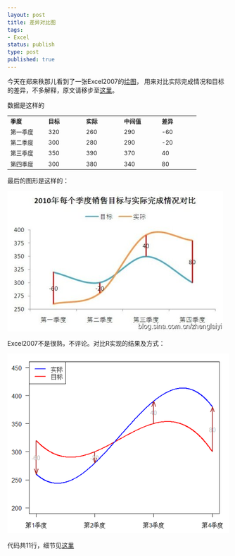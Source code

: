 ```yaml
--- 
layout: post
title: 差异对比图
tags: 
- Excel
status: publish
type: post
published: true
---
```

今天在郑来秩那儿看到了一张Excel2007的<a href="http://blog.sina.com.cn/s/blog_5fc375650101751c.html" target="_blank">绘图</a>，
用来对比实际完成情况和目标的差异，不多解释，原文请移步至<a href="http://blog.sina.com.cn/s/blog_5fc375650101751c.html" target="_blank">这里</a>。

数据是这样的

<table border="0" cellspacing="0" cellpadding="0" width="360"><colgroup> <col span="5" width="72"></col> </colgroup>
<tbody>
<tr height="18">
<td width="72" height="18"><strong><span style="font-size: small;">季度</span></strong></td>
<td width="72"><strong><span style="font-size: small;">目标</span></strong></td>
<td width="72"><strong><span style="font-size: small;">实际</span></strong></td>
<td width="72"><strong><span style="font-size: small;">中间值</span></strong></td>
<td width="72"><strong><span style="font-size: small;">差异</span></strong></td>
</tr>
<tr height="18">
<td height="18"><span style="font-size: small;">第一季度</span></td>
<td><span style="font-size: small;">320</span></td>
<td><span style="font-size: small;">260</span></td>
<td><span style="font-size: small;">290</span></td>
<td><span style="font-size: small;">-60</span></td>
</tr>
<tr height="18">
<td height="18"><span style="font-size: small;">第二季度</span></td>
<td><span style="font-size: small;">300</span></td>
<td><span style="font-size: small;">280</span></td>
<td><span style="font-size: small;">290</span></td>
<td><span style="font-size: small;">-20</span></td>
</tr>
<tr height="18">
<td height="18"><span style="font-size: small;">第三季度</span></td>
<td><span style="font-size: small;">350</span></td>
<td><span style="font-size: small;">390</span></td>
<td><span style="font-size: small;">370</span></td>
<td><span style="font-size: small;">40</span></td>
</tr>
<tr height="18">
<td height="18"><span style="font-size: small;">第四季度</span></td>
<td><span style="font-size: small;">300</span></td>
<td><span style="font-size: small;">380</span></td>
<td><span style="font-size: small;">340</span></td>
<td><span style="font-size: small;">80</span></td>
</tr>
</tbody>
</table>


最后的图形是这样的：

![](/upload/pic/690.jpg)

Excel2007不是很熟，不评论。对比R实现的结果及方式：

![](/upload/pic/so.png)

代码共11行，细节见[这里](/upload/pic/zhenglaizhi.r)

